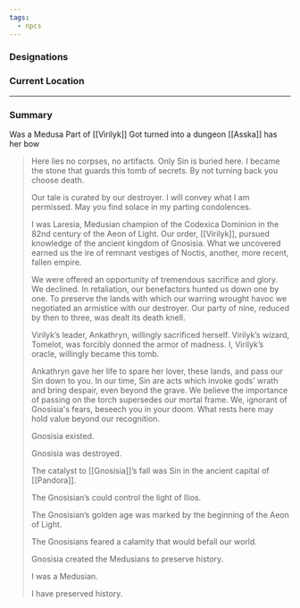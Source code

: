 ```yaml
---
tags:
  - npcs
---
```


### Designations


### Current Location


___
### Summary
Was a Medusa 
Part of [[Virilyk]]
Got turned into a dungeon
[[Asska]] has her bow

>  Here lies no corpses, no artifacts. Only Sin is buried here. I became the stone that guards this tomb of secrets. By not turning back you choose death. 
>
>Our tale is curated by our destroyer. I will convey what I am permissed. May you find solace in my parting condolences. 
>
>I was Laresia, Medusian champion of the Codexica Dominion in the 82nd century of the Aeon of Light. Our order, [[Virilyk]], pursued knowledge of the ancient kingdom of Gnosisia. What we uncovered earned us the ire of remnant vestiges of Noctis, another, more recent, fallen empire.
>
>We were offered an opportunity of tremendous sacrifice and glory. We declined. In retaliation, our benefactors hunted us down one by one. To preserve the lands with which our warring wrought havoc we negotiated an armistice with our destroyer. Our party of nine, reduced by then to three, was dealt its death knell. 
>
>Virilyk’s leader, Ankathryn, willingly sacrificed herself. Virilyk’s wizard, Tomelot, was forcibly donned the armor of madness. I, Virilyk’s oracle, willingly became this tomb. 
>
>Ankathryn gave her life to spare her lover, these lands, and pass our Sin down to you. In our time, Sin are acts which invoke gods’ wrath and bring despair, even beyond the grave. We believe the importance of passing on the torch supersedes our mortal frame. We, ignorant of Gnosisia's fears, beseech you in your doom. What rests here may hold value beyond our recognition.
>
>Gnosisia existed. 
>
>Gnosisia was destroyed. 
>
>The catalyst to [[Gnosisia]]’s fall was Sin in the ancient capital of [[Pandora]]. 
>
>The Gnosisian’s could control the light of Ilios.
>
>The Gnosisian’s golden age was marked by the beginning of the Aeon of Light.
>
>The Gnosisians feared a calamity that would befall our world.
>
>Gnosisia created the Medusians to preserve history.
>
>I was a Medusian.
>
>I have preserved history.